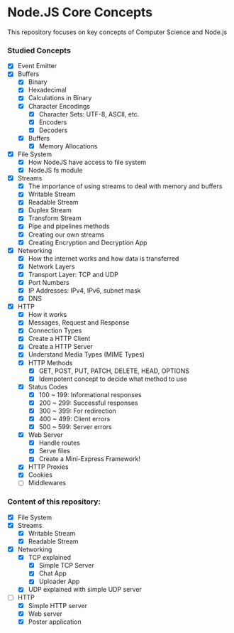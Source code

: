 # Node.JS Core Concepts

This repository focuses on key concepts of Computer Science and Node.js

### Studied Concepts

- [x] Event Emitter
- [x] Buffers
    - [x] Binary
    - [x] Hexadecimal
    - [x] Calculations in Binary
    - [x] Character Encodings
        - [x] Character Sets: UTF-8, ASCII, etc.
        - [x] Encoders
        - [x] Decoders
    - [x] Buffers
        - [x] Memory Allocations
- [x] File System
    - [x] How NodeJS have access to file system
    - [x] NodeJS fs module
- [x] Streams
    - [x] The importance of using streams to deal with memory and buffers
    - [x] Writable Stream
    - [x] Readable Stream
    - [x] Duplex Stream
    - [x] Transform Stream
    - [x] Pipe and pipelines methods
    - [x] Creating our own streams
    - [x] Creating Encryption and Decryption App
- [x] Networking
    - [x] How the internet works and how data is transferred
    - [x] Network Layers
    - [x] Transport Layer: TCP and UDP
    - [x] Port Numbers
    - [x] IP Addresses: IPv4, IPv6, subnet mask
    - [x] DNS
- [x] HTTP
    - [x] How it works
    - [x] Messages, Request and Response
    - [x] Connection Types
    - [x] Create a HTTP Client
    - [x] Create a HTTP Server
    - [x] Understand Media Types (MIME Types)
    - [x] HTTP Methods
        - [x] GET, POST, PUT, PATCH, DELETE, HEAD, OPTIONS
        - [X] Idempotent concept to decide what method to use
    - [x] Status Codes
        - [x] 100 ~ 199: Informational responses
        - [x] 200 ~ 299: Successful responses
        - [x] 300 ~ 399: For redirection
        - [x] 400 ~ 499: Client errors
        - [x] 500 ~ 599: Server errors
    - [x] Web Server
        - [x] Handle routes
        - [x] Serve files
        - [x] Create a Mini-Express Framework!
    - [x] HTTP Proxies
    - [x] Cookies
    - [ ] Middlewares

### Content of this repository:

- [x] File System
- [x] Streams
    - [x] Writable Stream
    - [x] Readable Stream
- [x] Networking
    - [x] TCP explained
        - [x] Simple TCP Server
        - [x] Chat App
        - [x] Uploader App
    - [x] UDP explained with simple UDP server
- [ ] HTTP
    - [x] Simple HTTP server
    - [x] Web server
    - [x] Poster application